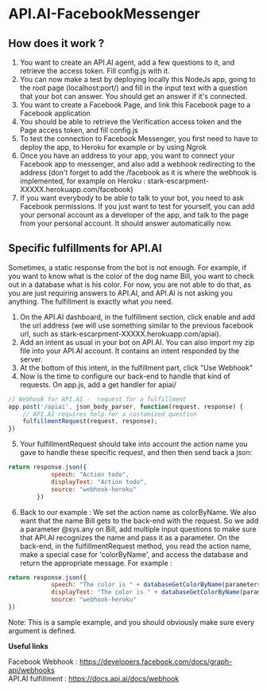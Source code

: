 # API.AI-FacebookMessenger

## How does it work ?

1. You want to create an API.AI agent, add a few questions to it, and retrieve the access token. Fill config.js with it.
2. You can now make a test by deploying locally this NodeJs app, going to the root page (localhost:port/) and fill in the input text with a question that your bot can answer. You should get an answer if it's connected.
3. You want to create a Facebook Page, and link this Facebook page to a Facebook application
4. You should be able to retrieve the Verification access token and the Page access token, and fill config.js
5. To test the connection to Facebook Messenger, you first need to have to deploy the app, to Heroku for example or by using Ngrok
6. Once you have an address to your app, you want to connect your Facebook app to messenger, and also add a webhook redirecting to the address (don't forget to add the /facebook as it is where the webhook is implemented, for example on Heroku : stark-escarpment-XXXXX.herokuapp.com/facebook)
7. If you want everybody to be able to talk to your bot, you need to ask Facebook permissions. If you just want to test for yourself, you can add your personal account as a developer of the app, and talk to the page from your personal account. It should answer automatically now.

## Specific fulfillments for API.AI

Sometimes, a static response from the bot is not enough. For example, if you want to know what is the color of the dog name Bill, you want to check out in a database what is his color. For now, you are not able to do that, as you are just requiring answers to API.AI, and API.AI is not asking you anything. The fulfillment is exactly what you need.

1. On the API.AI dashboard, in the fulfillment section, click enable and add the url address (we will use something similar to the previous facebook url, such as stark-escarpment-XXXXX.herokuapp.com/apiai).
2. Add an intent as usual in your bot on API.AI. You can also import my zip file into your API.AI account. It contains an intent responded by the server.
3. At the bottom of this intent, in the fulfillment part, click "Use Webhook"
4. Now is the time to configure our back-end to handle that kind of requests. On app.js, add a get handler for apiai/

```javascript
// Webhook for API.AI -  request for a fulfillment
app.post('/apiai', json_body_parser, function(request, response) {
    // API.AI requires help for a customized question
    fulfillmentRequest(request, response);
})
```

5. Your fulfillmentRequest should take into account the action name you gave to handle these specific request, and then then send back a json:

```javascript
return response.json({
            speech: "Action todo",
            displayText: "Action todo",
            source: "webhook-heroku"
        })
```

6. Back to our example : We set the action name as colorByName. We also want that the name Bill gets to the back-end with the request. So we add a parameter @sys.any on Bill, add multiple input questions to make sure that API.AI recognizes the name and pass it as a parameter. On the back-end, in the fulfillmentRequest method, you read the action name, make a special case for 'colorByName', and access the database and return the appropriate message. For example :

```javascript
return response.json({
            speech: "The color is " + databaseGetColorByName(parameters.name),
            displayText: "The color is " + databaseGetColorByName(parameters.name),
            source: "webhook-heroku"
})
```

Note: This is a sample example, and you should obviously make sure every argument is defined.


<b>Useful links</b>

Facebook Webhook : https://developers.facebook.com/docs/graph-api/webhooks  
API.AI fulfillment : https://docs.api.ai/docs/webhook
